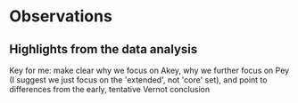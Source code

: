 # Observations
## Highlights from the data analysis

Key for me: make clear why we focus on Akey, why we further focus on Pey (I suggest we just focus on the 'extended', not 'core' set), and point to differences from the early, tentative Vernot conclusion
